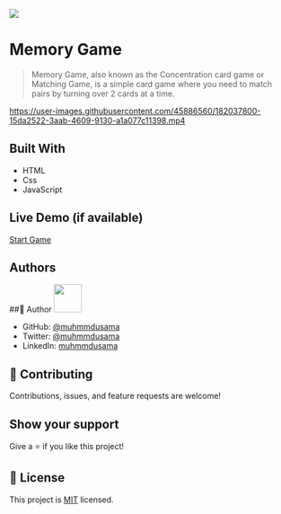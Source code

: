 ![](https://img.shields.io/badge/Microverse-blueviolet)

# Memory Game

> Memory Game, also known as the Concentration card game or Matching Game, is a simple card game where you need to match pairs by turning over 2 cards at a time.
 

https://user-images.githubusercontent.com/45886560/182037800-15da2522-3aab-4609-9130-a1a077c11398.mp4

## Built With

- HTML
- Css
- JavaScript

## Live Demo (if available)

[Start Game](https://muhmmdusama.github.io/JS-practice-proj-03-Memory-Game/)

## Authors

##👤 Author
<img src="https://avatars.githubusercontent.com/u/45886560?s=400&u=398b393687a05aa7e82482a81f0ed9c418f8f440&v=4" width="50px"/>

- GitHub: [@muhmmdusama](https://github.com/muhmmdusama)
- Twitter: [@muhmmdusama](https://twitter.com/muhmmdusama)
- LinkedIn: [muhmmdusama](https://linkedin.com/in/muhmmdusama)

## 🤝 Contributing

Contributions, issues, and feature requests are welcome!

## Show your support

Give a ⭐️ if you like this project!

## 📝 License

This project is [MIT](./MIT.md) licensed.
